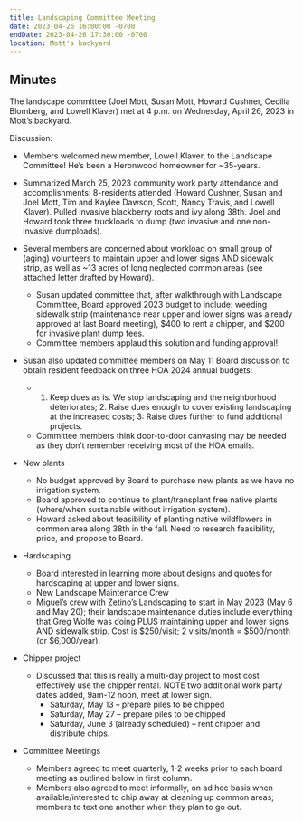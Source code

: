 ```yaml
---
title: Landscaping Committee Meeting
date: 2023-04-26 16:00:00 -0700
endDate: 2023-04-26 17:30:00 -0700
location: Mott's backyard
---
```


## Minutes

The landscape committee (Joel Mott, Susan Mott, Howard Cushner, Cecilia Blomberg, and Lowell Klaver) met at 4 p.m. on Wednesday, April 26, 2023 in Mott’s backyard.

Discussion:

* Members welcomed new member, Lowell Klaver, to the Landscape Committee! He’s been a Heronwood homeowner for ~35-years.

* Summarized March 25, 2023 community work party attendance and accomplishments:  8-residents attended (Howard Cushner, Susan and Joel Mott, Tim and Kaylee Dawson, Scott, Nancy Travis, and Lowell Klaver). Pulled invasive blackberry roots and ivy along 38th.  Joel and Howard took three truckloads to dump (two invasive and one non-invasive dumploads).
* Several members are concerned about workload on small group of (aging) volunteers to maintain upper and lower signs AND sidewalk strip, as well as ~13 acres of long neglected common areas (see attached letter drafted by Howard).
  * Susan updated committee that, after walkthrough with Landscape Committee, Board approved 2023 budget to include: weeding sidewalk strip (maintenance near upper and lower signs was already approved at last Board meeting), $400 to rent a chipper, and $200 for invasive plant dump fees.
  * Committee members applaud this solution and funding approval!
* Susan also updated committee members on May 11 Board discussion to obtain resident feedback on three HOA 2024 annual budgets:
  * 1. Keep dues as is. We stop landscaping and the neighborhood deteriorates; 2. Raise dues enough to cover existing landscaping at the increased costs; 3: Raise dues further to fund additional projects.
  * Committee members think door-to-door canvasing may be needed as they don’t remember receiving most of the HOA emails.
* New plants
  * No budget approved by Board to purchase new plants as we have no irrigation system.
  * Board approved to continue to plant/transplant free native plants (where/when sustainable without irrigation system).
  * Howard asked about feasibility of planting native wildflowers in common area along 38th in the fall. Need to research feasibility, price, and propose to Board.
* Hardscaping
  * Board interested in learning more about designs and quotes for hardscaping at upper and lower signs.
  * New Landscape Maintenance Crew
  * Miguel’s crew with Zetino’s Landscaping to start in May 2023 (May 6 and May 20); their landscape maintenance duties include everything that Greg Wolfe was doing PLUS maintaining upper and lower signs AND sidewalk strip. Cost is $250/visit; 2 visits/month = $500/month (or $6,000/year).
* Chipper project
  * Discussed that this is really a multi-day project to most cost effectively use the chipper rental. NOTE two additional work party dates added, 9am-12 noon, meet at lower sign.
    * Saturday, May 13 – prepare piles to be chipped
    * Saturday, May 27 – prepare piles to be chipped
    * Saturday, June 3 (already scheduled) – rent chipper and distribute chips.
* Committee Meetings
  * Members agreed to meet quarterly, 1-2 weeks prior to each board meeting as outlined below in first column.
  * Members also agreed to meet informally, on ad hoc basis when available/interested to chip away at cleaning up common areas; members to text one another when they plan to go out.
